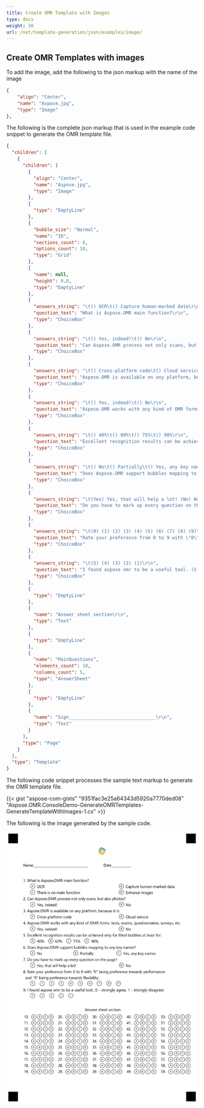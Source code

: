 ```yaml
---
title: Create OMR Template with Images
type: docs
weight: 30
url: /net/template-generation/json/examples/image/
---
```


## **Create OMR Templates with images**
To add the image, add the following to the json markup with the name of the image

````json
{
	"align": "Center",
	"name": "Aspose.jpg",
	"type": "Image"
},
````

The following is the complete json markup that is used in the example code snippet to generate the OMR template file.

````json
{
  "children": [
    {
      "children": [
        {
          "align": "Center",
          "name": "Aspose.jpg",
          "type": "Image"
        },
        {
          "type": "EmptyLine"
        },
        {
          "bubble_size": "Normal",
          "name": "ID",
          "sections_count": 8,
          "options_count": 10,
          "type": "Grid"
        },
        {
          "name": null,
          "height": 0.0,
          "type": "EmptyLine"
        },
        {
          "answers_string": "\t() OCR\t() Capture human-marked data\r\n\t() There is no main function\t() Enhance images\r\n",
          "question_text": "What is Aspose.OMR main function?\r\n",
          "type": "ChoiceBox"
        },
        {
          "answers_string": "\t() Yes, indeed!\t() No\r\n",
          "question_text": "Can Aspose.OMR process not only scans, but also photos?\r\n",
          "type": "ChoiceBox"
        },
        {
          "answers_string": "\t() Cross-platform code\t() Cloud service\r\n",
          "question_text": "Aspose.OMR is available on any platform, because it is:\r\n",
          "type": "ChoiceBox"
        },
        {
          "answers_string": "\t() Yes, indeed!\t() No\r\n",
          "question_text": "Aspose.OMR works with any kind of OMR forms: tests, exams, questionnaires, surveys, etc.\r\n",
          "type": "ChoiceBox"
        },
        {
          "answers_string": "\t() 40%\t() 60%\t() 75%\t() 98%\r\n",
          "question_text": "Excellent recognition results can be achieved only for filled bubbles at least for:\r\n",
          "type": "ChoiceBox"
        },
        {
          "answers_string": "\t() No\t() Partially\t() Yes, any key names\r\n",
          "question_text": "Does Aspose.OMR support bubbles mapping to any key names?\r\n",
          "type": "ChoiceBox"
        },
        {
          "answers_string": "\t(Yes) Yes, that will help a lot! (No) No\r\n",
          "question_text": "Do you have to mark up every question on the page?\r\n",
          "type": "ChoiceBox"
        },
        {
          "answers_string": "\t(0) (1) (2) (3) (4) (5) (6) (7) (8) (9)\r\n",
          "question_text": "Rate your preference from 0 to 9 with \"0\" being preference towards performance \r\n and \"9\" being preference towards flexibility.\r\n",
          "type": "ChoiceBox"
        },
        {
          "answers_string": "\t(5) (4) (3) (2) (1)\r\n",
          "question_text": "I found aspose omr to be a useful tool. (5 - strongly agree, 1 - strongly disagree)\r\n",
          "type": "ChoiceBox"
        },
        {
          "type": "EmptyLine"
        },
        {
          "name": "Answer sheet section\r\n",
          "type": "Text"
        },
        {
          "type": "EmptyLine"
        },
        {
          "name": "MainQuestions",
          "elements_count": 10,
          "columns_count": 5,
          "type": "AnswerSheet"
        },
        {
          "type": "EmptyLine"
        },
        {
          "name": "Sign________________________________\r\n",
          "type": "Text"
        }
      ],
      "type": "Page"
    }
  ],
  "type": "Template"
}
````



The following code snippet processes the sample text markup to generate the OMR template file.

{{< gist "aspose-com-gists" "9351fac3e25a64343d5920a7770ded08" "Aspose.OMR.ConsoleDemo-GenerateOMRTemplates-GenerateTemplateWithImages-1.cs" >}}

The following is the image generated by the sample code.

![todo:image_alt_text](create-omr-template_2.png)
